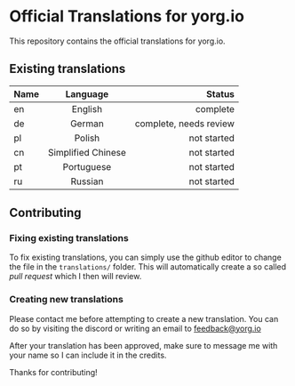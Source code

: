 # Official Translations for yorg.io

This repository contains the official translations for yorg.io.

## Existing translations

| Name        | Language           | Status  |
| ------------- |:-------------:| -----:|
| en      | English | complete |
| de      | German      |  complete, needs review |
| pl | Polish      |  not started |
| cn | Simplified Chinese      |  not started |
| pt | Portuguese      |  not started |
| ru | Russian      |  not started |


## Contributing

### Fixing existing translations

To fix existing translations, you can simply use the github editor to change the file in the `translations/` folder. This will automatically create a so called *pull request* which I then will review.

### Creating new translations

Please contact me before attempting to create a new translation. You can do so by visiting the discord or writing an email to feedback@yorg.io


After your translation has been approved, make sure to message me with your name so I can include it in the credits.

Thanks for contributing!
